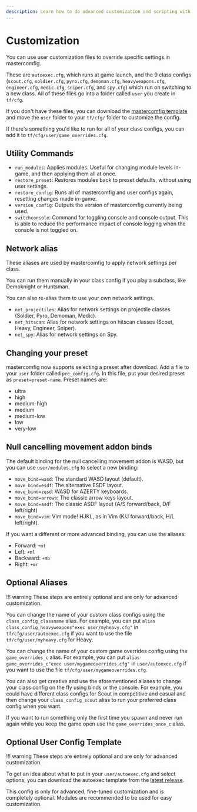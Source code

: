 ```yaml
---
description: Learn how to do advanced customization and scripting with mastercomfig.
...
```


# Customization

You can use user customization files to override specific settings in mastercomfig.

These are `autoexec.cfg`, which runs at game launch, and the 9 class configs
(`scout.cfg`, `soldier.cfg`, `pyro.cfg`, `demoman.cfg`, `heavyweapons.cfg`, `engineer.cfg`,
`medic.cfg`, `sniper.cfg`, and `spy.cfg`) which run on switching to a new class.
All of these files go into a folder called `user` you create in `tf/cfg`.

If you don't have these files, you can download the [mastercomfig template](https://github.com/mastercomfig/mastercomfig/releases/latest/download/template.zip) and move the `user` folder to your `tf/cfg/` folder to customize the config.

If there's something you'd like to run for all of your class configs, you can add it to `tf/cfg/user/game_overrides.cfg`.

## Utility Commands

* `run_modules`: Applies modules. Useful for changing module levels in-game, and then applying them all at once.
* `restore_preset`: Restores modules back to preset defaults, without using user settings.
* `restore_config`: Runs all of mastercomfig and user configs again, resetting changes made in-game.
* `version_comfig`: Outputs the version of mastercomfig currently being used.
* `switchconsole`: Command for toggling console and console output. This is able to reduce the performance impact of console logging when the console is not toggled on.

## Network alias

These aliases are used by mastercomfig to apply network settings per class.

You can run them manually in your class config if you play a subclass, like Demoknight or Huntsman.

You can also re-alias them to use your own network settings.

* `net_projectiles`: Alias for network settings on projectile classes (Soldier, Pyro, Demoman, Medic).
* `net_hitscan`: Alias for network settings on hitscan classes (Scout, Heavy, Engineer, Sniper).
* `net_spy`: Alias for network settings on Spy.

## Changing your preset

mastercomfig now supports selecting a preset after download. Add a file to your `user` folder called `pre_comfig.cfg`. In this file, put your desired preset as `preset=preset-name`. Preset names are:

* ultra
* high
* medium-high
* medium
* medium-low
* low
* very-low

## Null cancelling movement addon binds

The default binding for the null cancelling movement addon is WASD, but you can use `user/modules.cfg` to select a new binding:

* `move_bind=wasd`: The standard WASD layout (default).
* `move_bind=esdf`: The alternative ESDF layout.
* `move_bind=zqsd`: WASD for AZERTY keyboards.
* `move_bind=arrows`: The classic arrow keys layout.
* `move_bind=asdf`: The classic ASDF layout (A/S forward/back, D/F left/right)
* `move_bind=vim`: Vim mode! HJKL, as in Vim (K/J forward/back, H/L left/right).

If you want a different or more advanced binding, you can use the aliases:

* Forward: `+mf`
* Left: `+ml`
* Backward: `+mb`
* Right: `+mr`

## Optional Aliases

!!! warning
    These steps are entirely optional and are only for advanced customization.

You can change the name of your custom class configs using the `class_config_classname` alias.
For example, you can put `alias class_config_heavyweapons"exec user/myheavy.cfg"` in `tf/cfg/user/autoexec.cfg` if you want to use the file `tf/cfg/user/myheavy.cfg` for Heavy.

You can change the name of your custom game overrides config using the `game_overrides_c` alias.
For example, you can put `alias game_overrides_c"exec user/mygameoverrides.cfg"` in `user/autoexec.cfg` if you want to use the file `tf/cfg/user/mygameoverrides.cfg`.

You can also get creative and use the aforementioned aliases to change your class config on the fly using binds or the console.
For example, you could have different class configs for Scout in competitive and casual and then change your `class_config_scout` alias to run your preferred class config when you want.

If you want to run something only the first time you spawn and never run again while you keep the game open use the `game_overrides_once_c` alias.

## Optional User Config Template

!!! warning
    These steps are entirely optional and are only for advanced customization.

To get an idea about what to put in your `user/autoexec.cfg` and select options,
you can download the autoexec template from the [latest release](https://github.com/mastercomfig/mastercomfig/releases/latest).

This config is only for advanced, fine-tuned customization and is completely optional. Modules are recommended to be used for easy customization.
